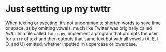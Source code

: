 # Just settting up my twttr

When texting or tweeting, it’s not uncommon to shorten words to save time or space, as by omitting vowels, much like Twitter was originally called *twttr*. In a file called `twttr.py`, implement a program that prompts the user for a `str` of text and then outputs that same text but with all vowels (A, E, I, O, and U) omitted, whether inputted in uppercase or lowercase.